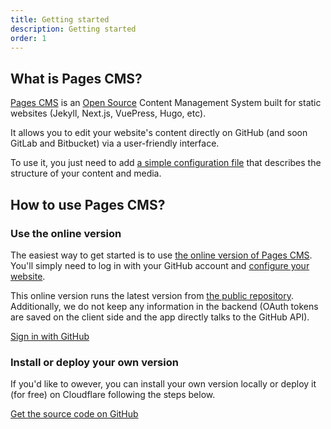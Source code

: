 ```yaml
---
title: Getting started
description: Getting started
order: 1
---
```

## What is Pages CMS?

[Pages CMS](https://pagescms.org) is an [Open Source](https://github.com/pages-cms/pages-cms) Content Management System built for static websites (Jekyll, Next.js, VuePress, Hugo, etc).

It allows you to edit your website's content directly on GitHub (and soon GitLab and Bitbucket) via a user-friendly interface.

To use it, you just need to add [a simple configuration file](/docs/configuration) that describes the structure of your content and media.

## How to use Pages CMS?

### Use the online version

The easiest way to get started is to use [the online version of Pages CMS](https://app.pagescms.org). You'll simply need to log in with your GitHub account and [configure your website](/docs/configuration).

This online version runs the latest version from [the public repository](https://github.com/pages-cms/pages-cms). Additionally, we do not keep any information in the backend (OAuth tokens are saved on the client side and the app directly talks to the GitHub API).

<a class="btn-primary !no-underline" href="https://app.pagescms.org">Sign in with GitHub</a>

### Install or deploy your own version

If you'd like to owever, you can install your own version locally or deploy it (for free) on Cloudflare following the steps below.

<a class="btn-primary !no-underline" href="https://github.com/pages-cms/pages-cms">Get the source code on GitHub</a>